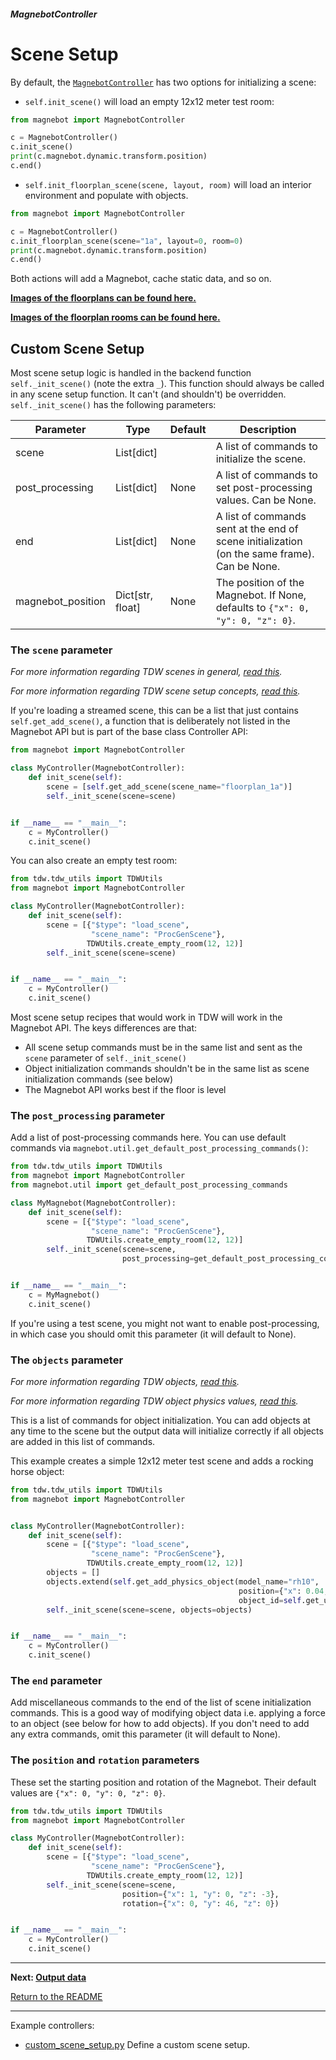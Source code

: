 ##### MagnebotController

# Scene Setup

By default, the [`MagnebotController`](../../api/magnebot_controller.md) has two options for initializing a scene:

- `self.init_scene()` will load an empty 12x12 meter test room:

```python
from magnebot import MagnebotController

c = MagnebotController()
c.init_scene()
print(c.magnebot.dynamic.transform.position)
c.end()
```

- `self.init_floorplan_scene(scene, layout, room)` will load an interior environment and populate with objects. 

```python
from magnebot import MagnebotController

c = MagnebotController()
c.init_floorplan_scene(scene="1a", layout=0, room=0)
print(c.magnebot.dynamic.transform.position)
c.end()
```

Both actions will add a Magnebot, cache static data, and so on.

[**Images of the floorplans can be found here.**](https://github.com/alters-mit/magnebot/tree/main/doc/images/floorplans) 

[**Images of the floorplan rooms can be found here.**](https://github.com/alters-mit/magnebot/tree/main/doc/images/rooms) 

## Custom Scene Setup

Most scene setup logic is handled in the backend function `self._init_scene()` (note the extra `_`). This function should always be called in any scene setup function. It can't (and shouldn't) be overridden. `self._init_scene()` has the following parameters:

| Parameter         | Type             | Default | Description                                                  |
| ----------------- | ---------------- | ------- | ------------------------------------------------------------ |
| scene             | List[dict]       |         | A list of commands to initialize the scene.                  |
| post_processing   | List[dict]       | None    | A list of commands to set post-processing values. Can be None. |
| end               | List[dict]       | None    | A list of commands sent at the end of scene initialization (on the same frame). Can be None. |
| magnebot_position | Dict[str, float] | None    | The position of the Magnebot. If None, defaults to `{"x": 0, "y": 0, "z": 0}`. |

### The `scene` parameter

*For more information regarding TDW scenes in general, [read this](https://github.com/threedworld-mit/tdw/blob/master/Documentation/lessons/core_concepts/scenes.md).*

*For more information regarding TDW scene setup concepts, [read this](https://github.com/threedworld-mit/tdw/blob/master/Documentation/lessons/objects_and_scenes/overview.md).*

If you're loading a streamed scene, this can be a list that just contains `self.get_add_scene()`, a function that is deliberately not listed in the Magnebot API but is  part of the base class Controller API:

```python
from magnebot import MagnebotController

class MyController(MagnebotController):
    def init_scene(self):
        scene = [self.get_add_scene(scene_name="floorplan_1a")]
        self._init_scene(scene=scene)


if __name__ == "__main__":
    c = MyController()
    c.init_scene()
```

You can also create an empty test room:

```python
from tdw.tdw_utils import TDWUtils
from magnebot import MagnebotController

class MyController(MagnebotController):
    def init_scene(self):
        scene = [{"$type": "load_scene", 
                  "scene_name": "ProcGenScene"},
                 TDWUtils.create_empty_room(12, 12)]
        self._init_scene(scene=scene)


if __name__ == "__main__":
    c = MyController()
    c.init_scene()
```

Most scene setup recipes that would work in TDW will work in the Magnebot API. The keys differences are that:

- All scene setup commands must be in the same list and sent as the `scene` parameter of `self._init_scene()`
- Object initialization commands shouldn't be in the same list as scene initialization commands (see below)
- The Magnebot API works best if the floor is level

### The `post_processing` parameter

Add a list of post-processing commands here. You can use default commands via `magnebot.util.get_default_post_processing_commands()`:

```python
from tdw.tdw_utils import TDWUtils
from magnebot import MagnebotController
from magnebot.util import get_default_post_processing_commands

class MyMagnebot(MagnebotController):
    def init_scene(self):
        scene = [{"$type": "load_scene",
                  "scene_name": "ProcGenScene"},
                 TDWUtils.create_empty_room(12, 12)]
        self._init_scene(scene=scene,
                         post_processing=get_default_post_processing_commands())


if __name__ == "__main__":
    c = MyMagnebot()
    c.init_scene()
```

If you're using a test scene, you might not want to enable  post-processing, in which case you should omit this parameter (it will  default to None).

### The `objects` parameter

*For more information regarding TDW objects, [read this](https://github.com/threedworld-mit/tdw/blob/master/Documentation/lessons/core_concepts/objects.md).*

*For more information regarding TDW object physics values, [read this](https://github.com/threedworld-mit/tdw/blob/master/Documentation/lessons/physx/physics_objects.md).*

This is a list of commands for object initialization. You can add objects at any time to the scene but the output data will initialize correctly if all objects are added in this list of commands.

This example creates a simple 12x12 meter test scene and adds a rocking horse object:

```python
from tdw.tdw_utils import TDWUtils
from magnebot import MagnebotController


class MyController(MagnebotController):
    def init_scene(self):
        scene = [{"$type": "load_scene",
                  "scene_name": "ProcGenScene"},
                 TDWUtils.create_empty_room(12, 12)]
        objects = []
        objects.extend(self.get_add_physics_object(model_name="rh10",
                                                   position={"x": 0.04, "y": 0, "z": 1.081},
                                                   object_id=self.get_unique_id()))
        self._init_scene(scene=scene, objects=objects)


if __name__ == "__main__":
    c = MyController()
    c.init_scene()
```

### The `end` parameter

Add miscellaneous commands to the end of the list of scene  initialization commands. This is a good way of modifying object data  i.e. applying a force to an object (see below for how to add objects).  If you don't need to add any extra commands, omit this parameter (it  will default to None).

### The `position` and `rotation` parameters

These set the starting position and rotation of the Magnebot. Their default values are `{"x": 0, "y": 0, "z": 0}`.

```python
from tdw.tdw_utils import TDWUtils
from magnebot import MagnebotController

class MyController(MagnebotController):
    def init_scene(self):
        scene = [{"$type": "load_scene",
                  "scene_name": "ProcGenScene"},
                 TDWUtils.create_empty_room(12, 12)]
        self._init_scene(scene=scene,
                         position={"x": 1, "y": 0, "z": -3},
                         rotation={"x": 0, "y": 46, "z": 0})


if __name__ == "__main__":
    c = MyController()
    c.init_scene()
```

***

**Next: [Output data](output_data.md)**

[Return to the README](../../../README.md)

***

Example controllers:

- [custom_scene_setup.py](https://github.com/alters-mit/magnebot/blob/main/controllers/examples/magnebot_controller/custom_scene_setup.py) Define a custom scene setup.
